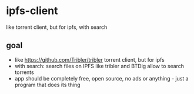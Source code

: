 # ipfs-client
like torrent client, but for ipfs, with search

## goal

- like https://github.com/Tribler/tribler torrent client, but for ipfs
- with search: search files on IPFS like tribler and BTDig allow to search torrents
- app should be completely free, open source, no ads or anything - just a program that does its thing